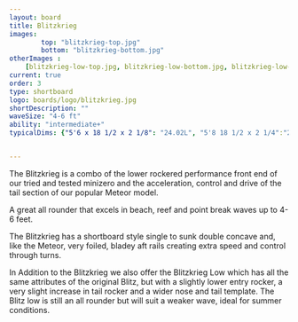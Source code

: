 ```yaml
---
layout: board
title: Blitzkrieg
images:
        top: "blitzkrieg-top.jpg"
        bottom: "blitzkrieg-bottom.jpg"
otherImages :
    [blitzkrieg-low-top.jpg, blitzkrieg-low-bottom.jpg, blitzkrieg-low-profile.jpg]
current: true
order: 3
type: shortboard
logo: boards/logo/blitzkrieg.jpg
shortDescription: ""
waveSize: "4-6 ft"
ability: "intermediate+"
typicalDims: {"5'6 x 18 1/2 x 2 1/8": "24.02L", "5'8 18 1/2 x 2 1/4":"26.47L","5'10 x 19 x 2 3/8":"29.46L","6'0 x 19 ¼ x 2 3/8":"30.79L","6'2 x 19 3/4 x 2 1/2":"34.12L","6'4 x 20 1/4 x 2 5/8":"37.61L","<h3>Blitzkrieg  Low</h3>":"" ,"5'4 x 18 1/4 x 2 1/8":"24.18L","5'6 x 18 1/2 x 2 1/4":"26.63L","5'8 x 18 3/4 x 2 5/16":"28.56L","5'10 x 19 1/4 x 2 3/8":"30.02L","6'0 x 19 3/4 x 2 3/8":"31.79L","6'2 x 20 1/4 x 2 1/2":"35.19L","6'4 x 21 x 2 5/8":"39.23L"}


---
```

The Blitzkrieg is a combo of the lower rockered performance front end of our tried and tested minizero and the acceleration, control and drive of the tail section of our popular Meteor model.

A great all rounder that excels in beach, reef and point break waves up to 4-6 feet.

The Blitzkrieg has a shortboard style single to sunk double concave and, like the Meteor, very foiled, bladey aft rails creating extra speed and control through turns.

In Addition to the Blitzkrieg we also offer the Blitzkrieg Low which has all the same attributes of the original Blitz, but with a slightly lower entry rocker, a very slight increase in tail rocker and a wider nose and tail template. The Blitz low is still an all rounder but will suit a weaker wave, ideal for summer conditions.